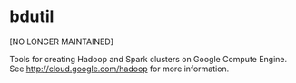 # bdutil

[NO LONGER MAINTAINED]

Tools for creating Hadoop and Spark clusters on Google Compute Engine. See http://cloud.google.com/hadoop for more information.

